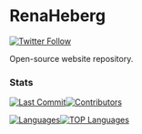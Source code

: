 # RenaHeberg
[![Twitter Follow](https://img.shields.io/twitter/follow/renaheberg)](https://twitter.com/RenaHeberg)

Open-source website repository.

### Stats
[![Last Commit](https://img.shields.io/github/last-commit/RenaHeberg/website/master?style=for-the-badge)](https://github.com/RenaHeberg/website/commits/master)[![Contributors](https://img.shields.io/github/contributors/RenaHeberg/website?style=for-the-badge)](https://github.com/RenaHeberg/website/graphs/contributors)

[![Languages](https://img.shields.io/github/languages/count/RenaHeberg/website?style=for-the-badge)](https://github.com/RenaHeberg/website)[![TOP Languages](https://img.shields.io/github/languages/top/RenaHeberg/website?style=for-the-badge)](https://github.com/RenaHeberg/website)
